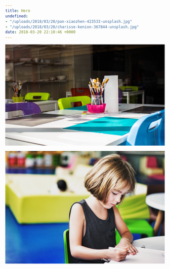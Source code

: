 ```yaml
---
title: Hero
undefined:
- "/uploads/2018/03/20/pan-xiaozhen-423533-unsplash.jpg"
- "/uploads/2018/03/20/charisse-kenion-367844-unsplash.jpg"
date: 2018-03-20 22:10:46 +0000
---
```

![](/uploads/2018/03/20/charisse-kenion-367844-unsplash.jpg)

![](/uploads/2018/03/20/pan-xiaozhen-423533-unsplash.jpg)